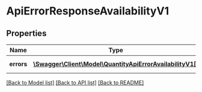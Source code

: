 # ApiErrorResponseAvailabilityV1

## Properties
Name | Type | Description | Notes
------------ | ------------- | ------------- | -------------
**errors** | [**\Swagger\Client\Model\QuantityApiErrorAvailabilityV1[]**](QuantityApiErrorAvailabilityV1.md) | list of errors | 

[[Back to Model list]](../../README.md#documentation-for-models) [[Back to API list]](../../README.md#documentation-for-api-endpoints) [[Back to README]](../../README.md)

